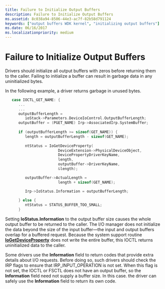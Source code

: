 ```yaml
---
title: Failure to Initialize Output Buffers
description: Failure to Initialize Output Buffers
ms.assetid: 8c038a94-8506-44e3-ac7f-82b58d791124
keywords: ["output buffers WDK kernel", "initializing output buffers"]
ms.date: 06/16/2017
ms.localizationpriority: medium
---
```


# Failure to Initialize Output Buffers





Drivers should initialize all output buffers with zeros before returning them to the caller. Failing to initialize a buffer can result in garbage data in any uninitialized bytes.

In the following example, a driver returns garbage in unused bytes.

```cpp
   case IOCTL_GET_NAME: {
      ...
      ...
      outputBufferLength = 
         ioStack->Parameters.DeviceIoControl.OutputBufferLength;
      outputBuffer = (PGET_NAME) Irp->AssociatedIrp.SystemBuffer;
 
      if (outputBufferLength >= sizeof(GET_NAME)) {
         length = outputBufferLength - sizeof(GET_NAME);
 
         ntStatus = IoGetDeviceProperty(
                        DeviceExtension->PhysicalDeviceObject,
                        DevicePropertyDriverKeyName,
                        length,
                        outputBuffer->DriverKeyName,
                        &length);

         outputBuffer->ActualLength =
                        length + sizeof(GET_NAME);

         Irp->IoStatus.Information = outputBufferLength;
 
      } else {
         ntStatus = STATUS_BUFFER_TOO_SMALL;
      }
```

Setting **IoStatus.Information** to the output buffer size causes the whole output buffer to be returned to the caller. The I/O manager does not initialize the data beyond the size of the input buffer—the input and output buffers overlap for a buffered request. Because the system support routine [**IoGetDeviceProperty**](https://docs.microsoft.com/windows-hardware/drivers/ddi/wdm/nf-wdm-iogetdeviceproperty) does not write the entire buffer, this IOCTL returns uninitialized data to the caller.

Some drivers use the **Information** field to return codes that provide extra details about I/O requests. Before doing so, such drivers should check the IRP flags to ensure that IRP\_INPUT\_OPERATION is not set. When this flag is not set, the IOCTL or FSCTL does not have an output buffer, so the **Information** field need not supply a buffer size. In this case. the driver can safely use the **Information** field to return its own code.

 

 




